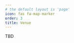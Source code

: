 ```yaml
---
# the default layout is 'page'
icon: fas fa-map-marker
order: 3
title: Venue
---
```


TBD

<!--
The workshop will take place in different venues across the province of Malaga. The main facilities are located in Marbella (address: Avenida 3, n. 74, 29604 Marbella). Attendees should proceed there for check-in and further instructions. 

Weather in Malaga during the first two weeks of October is fairly mild, with minimum temperatures around 18-20ºC and maximum temperatures around 24-26ºC. The precipitation chances are less than 10% and the sea water temperature is still pleasant. However, we advise you to check the weather report periodically and plan your clothing accordingly. 


-->
